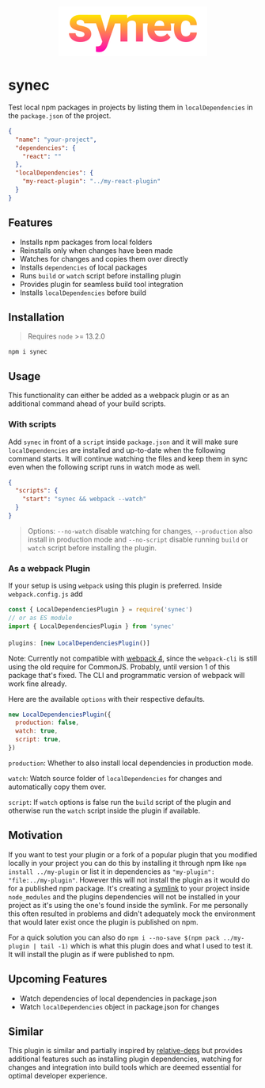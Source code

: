 <p align="center">
  <img src="https://github.com/tobua/synec/raw/master/logo.png" alt="synec" width="300">
</p>

# synec

Test local npm packages in projects by listing them in `localDependencies` in the `package.json` of the project.

```json
{
  "name": "your-project",
  "dependencies": {
    "react": ""
  },
  "localDependencies": {
    "my-react-plugin": "../my-react-plugin"
  }
}
```

## Features

- Installs npm packages from local folders
- Reinstalls only when changes have been made
- Watches for changes and copies them over directly
- Installs `dependencies` of local packages
- Runs `build` or `watch` script before installing plugin
- Provides plugin for seamless build tool integration
- Installs `localDependencies` before build

## Installation

> Requires `node` >= 13.2.0

```
npm i synec
```

## Usage

This functionality can either be added as a webpack plugin or as an additional command ahead of your build scripts.

### With scripts

Add `synec` in front of a `script` inside `package.json` and it will make sure `localDependencies` are installed and up-to-date when the following command starts. It will continue watching the files and keep them in sync even when the following script runs in watch mode as well.

```json
{
  "scripts": {
    "start": "synec && webpack --watch"
  }
}
```

> Options: `--no-watch` disable watching for changes, `--production` also install in production mode and `--no-script` disable running `build` or `watch` script before installing the plugin.

### As a webpack Plugin

If your setup is using `webpack` using this plugin is preferred. Inside `webpack.config.js` add

```js
const { LocalDependenciesPlugin } = require('synec')
// or as ES module
import { LocalDependenciesPlugin } from 'synec'

plugins: [new LocalDependenciesPlugin()]
```

Note: Currently not compatible with [webpack 4](https://github.com/webpack/webpack-cli/issues/1622), since the `webpack-cli` is still using the old require
for CommonJS. Probably, until version 1 of this package that's fixed. The CLI and
programmatic version of webpack will work fine already.

Here are the available `options` with their respective defaults.

```js
new LocalDependenciesPlugin({
  production: false,
  watch: true, 
  script: true,
})
```

`production`: Whether to also install local dependencies in production mode.

`watch`: Watch source folder of `localDependencies` for changes and automatically copy them over.

`script`: If `watch` options is false run the `build` script of the plugin and otherwise run the `watch` script inside the plugin if available.

## Motivation

If you want to test your plugin or a fork of a popular plugin that you modified locally in your project you can do this by installing it through npm like `npm install ../my-plugin` or list it in dependencies as `"my-plugin": "file:../my-plugin"`. However this will not install the plugin as it would do for a published npm package. It's creating a [symlink](https://en.wikipedia.org/wiki/Symbolic_link) to your project inside `node_modules` and the plugins dependencies will not be installed in your project as it's using the one's found inside the symlink. For me personally this often resulted in problems and didn't adequately mock the environment that would later exist once the plugin is published on npm.

For a quick solution you can also do `npm i --no-save $(npm pack ../my-plugin | tail -1)` which is what this plugin does and what I used to test it. It will install the plugin as if were published to npm.

## Upcoming Features

- Watch dependencies of local dependencies in package.json
- Watch `localDependencies` object in package.json for changes

## Similar

This plugin is similar and partially inspired by [relative-deps](https://github.com/mweststrate/relative-deps) but provides additional features such as installing plugin dependencies, watching for changes and integration into build tools which are deemed essential for optimal developer experience.

